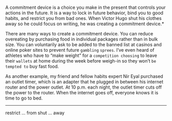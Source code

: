 A commitment device is a choice you make in the present that
controls your actions in the future. It is a way to lock in future
behavior, bind you to good habits, and restrict you from bad ones.
When Victor Hugo shut his clothes away so he could focus on writing,
he was creating a commitment device.*

There are many ways to create a commitment device. You can
reduce overeating by purchasing food in individual packages rather
than in bulk size. You can voluntarily ask to be added to the banned
list at casinos and online poker sites to prevent future `gambling`
`sprees`. I’ve even heard of athletes who have to “make weight” for a
`competition choosing` to leave their `wallets` at home during the week
before weigh-in so they won’t `be tempted to` buy fast food.

As another example, my friend and fellow habits expert Nir Eyal
purchased an outlet timer, which is an adapter that he plugged in
between his internet router and the power outlet. At 10 p.m. each
night, the outlet timer cuts off the power to the router. When the
internet goes off, everyone knows it is time to go to bed.

---
restrict ... from
shut ... away